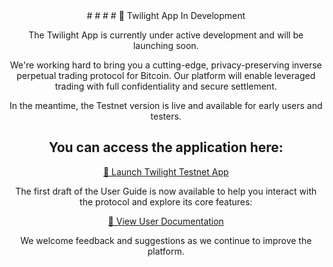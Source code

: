 <div align="center">
#
#
#
# 🚧 Twilight App In Development

The Twilight App is currently under active development and will be launching soon.

We're working hard to bring you a cutting-edge, privacy-preserving inverse perpetual trading protocol for Bitcoin. Our platform will enable leveraged trading with full confidentiality and secure settlement.

In the meantime, the Testnet version is live and available for early users and testers.

## You can access the application here:

[🔗 Launch Twilight Testnet App](https://frontend.twilight.rest)

The first draft of the User Guide is now available to help you interact with the protocol and explore its core features:

[📘 View User Documentation](./docs)

We welcome feedback and suggestions as we continue to improve the platform.

</div>
